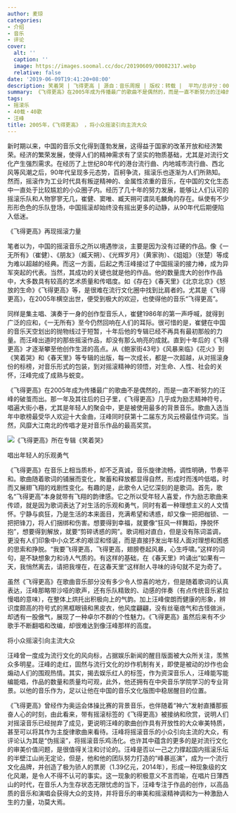 ```yaml
---
author: 麦琼
categories:
- 介绍
- 音乐
- 评论
cover:
  alt: ''
  caption: ''
  image: https://images.soomal.cc/doc/20190609/00082317.webp
  relative: false
date: '2019-06-09T19:41:20+08:00'
description: 笑着哭 | 飞得更高 | 源自：音乐周报 | 版权：转载 |  平均/总评分：00.00/0
summary: 《飞得更高》在2005年成为传播最广的歌曲不是偶然的，而是一直不断努力的汪峰的破茧而出。那一年及其往后的日子里，《飞得更高》几乎成为励志精神符号，唱遍大街小巷，尤其是年轻人的聚会中，更是被使用最多的背景音乐……
tags:
- 摇滚乐
- 40载・40歌
- 汪峰
title: 2005年，《飞得更高》 ，将小众摇滚引向主流大众
---
```


新时期以来，中国的音乐文化得到蓬勃发展，这得益于国家的改革开放和经济繁荣。经济的繁荣发展，使得人们的精神需求有了坚实的物质基础，尤其是对流行文化产生强烈需求。在经历了上世纪80年代的港台流行曲、内地城市流行曲、西北风等风潮之后，90年代呈现多元态势，百舸争流，摇滚乐也逐渐为人们所熟知。然而，摇滚作为工业时代具有叛逆精神的、金属性浓重的音乐，在中国的文化生态中一直处于比较尴尬的小众圈子内。经历了几十年的努力发展，能够让人们认可的摇滚乐队和人物寥寥无几，崔健、窦唯、臧天朔可谓凤毛麟角的存在。纵使有不少形形色色的乐队登场，中国摇滚却始终没有摇出更多的动静，从90年代后期便陷入低迷。

《飞得更高》再现摇滚力量

笔者以为，中国的摇滚音乐之所以境遇惨淡，主要是因为没有过硬的作品。像《一无所有》（崔健）、《朋友》（臧天朔）、《光辉岁月》（黄家驹）、《姐姐》（张楚）等成为难以超越的经典。而这一方面，后起之秀汪峰接过了中国摇滚的接力棒，成为异军突起的代表。当然，其成功的关键也就是他的作品。他的数量庞大的创作作品中，大多数具有较高的艺术质量和传唱度。如《存在》《春天里》《北京北京》《怒放的生命》《飞得更高》等，是很难在流行文化圈中找到比肩者的。尤其是《飞得更高》，在2005年横空出世，便受到极大的欢迎，也使得他的音乐“飞得更高”。

同样是集主唱、演奏于一身的创作型音乐人，崔健1986年的第一声呼喊，就得到广泛的应和，《一无所有》至今仍然回响在人们的耳际。很可惜的是，崔健在中国的音乐天空划出的抛物线过于短暂，十年后他的专辑已经不再具有最初那般的力量。而汪峰出道时的那些摇滚作品，却没有那么响亮的成就。直到十年后的《飞得更高》才逐渐攀至他创作生涯的高点。从《鲍家街43号》《风暴来临》《花火》到《笑着哭》和《春天里》等专辑的出版，每一次成长，都是一次超越，从对摇滚身份的标榜，对音乐形式的包装，到对摇滚精神的领悟，对生命、人性、社会的关怀，汪峰完成了成熟与蜕变。

《飞得更高》在2005年成为传播最广的歌曲不是偶然的，而是一直不断努力的汪峰的破茧而出。那一年及其往后的日子里，《飞得更高》几乎成为励志精神符号，唱遍大街小巷，尤其是年轻人的聚会中，更是被使用最多的背景音乐。歌曲入选当年中歌榜最受华人欢迎十大金曲，汪峰同时获第十二届东方风云榜最佳作词奖。当然，风靡大江南北的传唱才是对音乐作品的最高奖赏。

![《飞得更高》所在专辑《笑着哭》](https://images.soomal.cc/doc/20190609/00082316.webp)





唱出年轻人的乐观勇气

《飞得更高》在音乐上相当质朴，却不乏真诚，音乐旋律流畅，调性明确，节奏平和。歌曲随着歌词的铺展而变化，聚蓄和释放都显得自然，形成时而浅吟低唱，时而又展翅飞翔的戏剧性变化。有趣的是，此歌令人记忆深刻的是歌词。首先，歌名“飞得更高”本身就带有飞翔的韵律感。它之所以受年轻人喜爱，作为励志歌曲来传颂，就是因为歌词表达了对生活的乐观和勇气，同时有着一种理想主义的人文情怀。宁静与疯狂，乃是生活的本来面目，充满希望和诱惑，却又像一把把枷锁、一把把锋刀，将人们捆绑和伤害。想要得到幸福，就要像“狂风一样舞蹈，挣脱怀抱”，想要得到解放，就要“剪碎诱惑的网”。歌词相对直白，但是没有陈词滥调，更没有人们印象中小众艺术的艰涩和怪诞，而是直接抒发出年轻人面对理想和困惑的思索和挣脱。“我要飞得更高，飞得更高，翅膀卷起风暴，心生呼啸。”这样的词句，是不缺想象力和诗人气质的。有这样的基础，在《春天里》吟诵出“如果有一天，我悄然离去，请把我埋在，在这春天里”这样耐人寻味的诗句就不足为奇了。

虽然《飞得更高》在歌曲音乐部分没有多少令人惊喜的地方，但是随着歌词的认真表达，汪峰那略带沙哑的歌声，还有乐队精致的、动感的伴奏（有点传统音乐紧拉慢唱的意味），在整体上烘托出积极向上的气韵。加上汪峰俊朗而健康的形象，辨识度颇高的符号式的黑框眼镜和黑皮衣，他风度翩翩，没有丝毫痞气和古怪做派，却透有一股傲气，展现了一种卓尔不群的个性魅力。《飞得更高》虽然后来有不少歌手不断翻唱和改编，却很难达到像汪峰那样的高度。

将小众摇滚引向主流大众

汪峰曾一度成为流行文化的风向标，占据娱乐新闻的醒目版面被大众所关注，羡煞众多明星。汪峰的走红，固然与流行文化的炒作机制有关，即使是被动的炒作也会煽动人们的围观热情。其实，揭去娱乐红人的标签，作为资深音乐人，汪峰能写能编能唱，作品的数量和质量均可观，此外，他还拥有在中央音乐学院学习的专业背景。以他的音乐作为，足以让他在中国的音乐文化版图中稳居醒目的位置。

《飞得更高》曾经作为奥运会体操比赛的背景音乐，也伴随着“神六”发射直播那振奋人心的时刻，由此看来，带有摇滚标签的《飞得更高》被接纳和欣赏，说明人们对摇滚音乐已经抛弃了成见，更说明汪峰的歌曲创作具有开放性的大众审美特质，甚至可以将其作为主旋律歌曲来看待。汪峰将摇滚音乐的小众引向主流的大众，有评论认为其是“伪摇滚”，将摇滚音乐鸡汤化。也许其中蕴含的更多的是对流行文化的审美价值问题，是很值得关注和讨论的。汪峰是否以一己之力撑起国内摇滚乐坛的半壁江山尚无定论，但是，他和他的团队努力打造的“峰暴巡演”，成为一个流行文化品牌，并创造了极为骄人的票房（1.39亿元，2014年），形成一种现象级的文化风潮，是令人不得不认可的事实。这一现象的积极意义不言而喻，在唱片日薄西山的时代，在音乐人为生存状态无限忧虑的当下，汪峰专注于作品的创作，以高品质的音乐和演唱会获得大众的支持，并将音乐的审美和摇滚精神调和为一种激励人生的力量，功莫大焉。